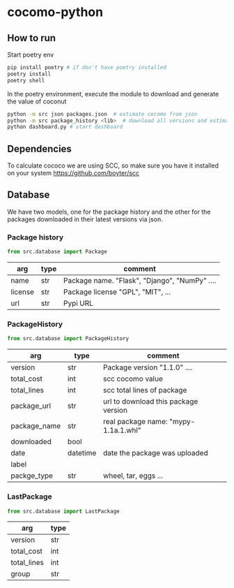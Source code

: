 # cocomo-python

## How to run

Start poetry env

```bash
pip install poetry # if don't have poetry installed
poetry install
poetry shell
```

In the poetry environment, execute the module to download and generate the value of coconut 
```bash
python -m src json packages.json  # estimate cocomo from json
python -m src package_history <lib>  # download all versions and estimate cocomo
python dashboard.py # start dashboard
```

## Dependencies
To calculate cococo we are using SCC, so make sure you have it installed on your system
https://github.com/boyter/scc

## Database

We have two models, one for the package history and the other for the packages downloaded in their latest versions via json.


### Package history
```Python
from src.database import Package
```
| arg         | type     | comment |
| ---         | ----     | ------- |
| name        | str      | Package name. "Flask", "Django", "NumPy" .... |
| license     | str      | Package license "GPL", "MIT", ...             |
| url         | str      | Pypi URL                                      |

### PackageHistory
```python
from src.database import PackageHistory
```
| arg         | type     | comment |
| ---         | ----     | ------- |
| version     | str      | Package version "1.1.0" ....         | 
| total_cost  | int      | scc cocomo value                     |
| total_lines | int      | scc total lines of package           |
| package_url | str      | url to download this package version | 
| package_name| str      | real package name: "mypy-1.1a.1.whl" |
| downloaded  | bool     |                                      | 
| date        | datetime | date the package was uploaded        | 
| label       |          |                                      |
| packge_type | str      | wheel, tar, eggs ...                 |

### LastPackage
```Python
from src.database import LastPackage
```
| arg         | type  |
|------       | ----- |
| version     | str   |
| total_cost  | int   |
| total_lines | int   |
| group       | str   |
